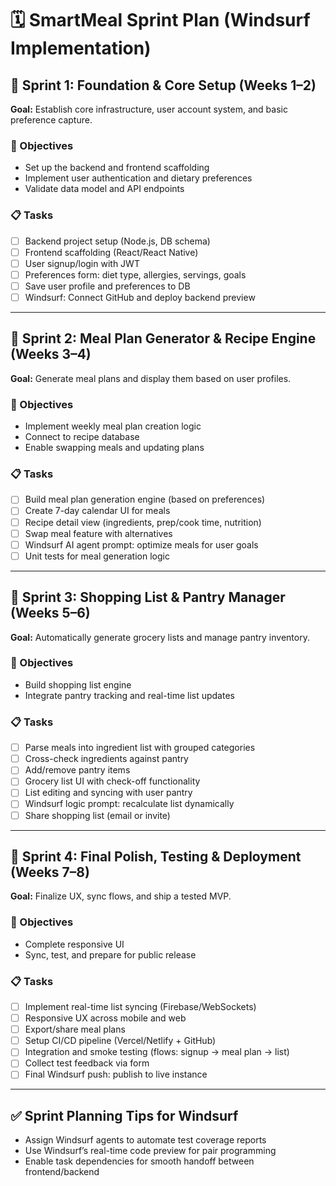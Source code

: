 # 🗓 SmartMeal Sprint Plan (Windsurf Implementation)

## 🏁 Sprint 1: Foundation & Core Setup (Weeks 1–2)
**Goal:** Establish core infrastructure, user account system, and basic preference capture.

### 🎯 Objectives
- Set up the backend and frontend scaffolding
- Implement user authentication and dietary preferences
- Validate data model and API endpoints

### 📋 Tasks
- [ ] Backend project setup (Node.js, DB schema)
- [ ] Frontend scaffolding (React/React Native)
- [ ] User signup/login with JWT
- [ ] Preferences form: diet type, allergies, servings, goals
- [ ] Save user profile and preferences to DB
- [ ] Windsurf: Connect GitHub and deploy backend preview

---

## 🥗 Sprint 2: Meal Plan Generator & Recipe Engine (Weeks 3–4)
**Goal:** Generate meal plans and display them based on user profiles.

### 🎯 Objectives
- Implement weekly meal plan creation logic
- Connect to recipe database
- Enable swapping meals and updating plans

### 📋 Tasks
- [ ] Build meal plan generation engine (based on preferences)
- [ ] Create 7-day calendar UI for meals
- [ ] Recipe detail view (ingredients, prep/cook time, nutrition)
- [ ] Swap meal feature with alternatives
- [ ] Windsurf AI agent prompt: optimize meals for user goals
- [ ] Unit tests for meal generation logic

---

## 🛒 Sprint 3: Shopping List & Pantry Manager (Weeks 5–6)
**Goal:** Automatically generate grocery lists and manage pantry inventory.

### 🎯 Objectives
- Build shopping list engine
- Integrate pantry tracking and real-time list updates

### 📋 Tasks
- [ ] Parse meals into ingredient list with grouped categories
- [ ] Cross-check ingredients against pantry
- [ ] Add/remove pantry items
- [ ] Grocery list UI with check-off functionality
- [ ] List editing and syncing with user pantry
- [ ] Windsurf logic prompt: recalculate list dynamically
- [ ] Share shopping list (email or invite)

---

## 🚀 Sprint 4: Final Polish, Testing & Deployment (Weeks 7–8)
**Goal:** Finalize UX, sync flows, and ship a tested MVP.

### 🎯 Objectives
- Complete responsive UI
- Sync, test, and prepare for public release

### 📋 Tasks
- [ ] Implement real-time list syncing (Firebase/WebSockets)
- [ ] Responsive UX across mobile and web
- [ ] Export/share meal plans
- [ ] Setup CI/CD pipeline (Vercel/Netlify + GitHub)
- [ ] Integration and smoke testing (flows: signup → meal plan → list)
- [ ] Collect test feedback via form
- [ ] Final Windsurf push: publish to live instance

---

## ✅ Sprint Planning Tips for Windsurf
- Assign Windsurf agents to automate test coverage reports
- Use Windsurf’s real-time code preview for pair programming
- Enable task dependencies for smooth handoff between frontend/backend
